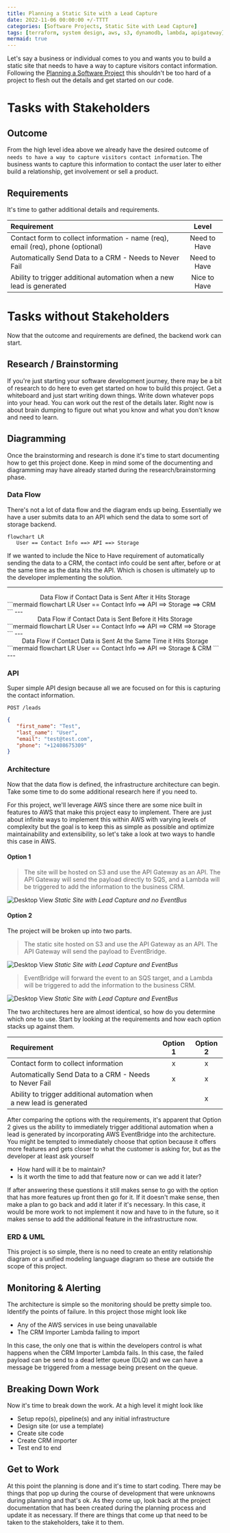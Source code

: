 ```yaml
---
title: Planning a Static Site with a Lead Capture
date: 2022-11-06 00:00:00 +/-TTTT
categories: [Software Projects, Static Site with Lead Capture]
tags: [terraform, system design, aws, s3, dynamodb, lambda, apigateway]     # TAG names should always be lowercase
mermaid: true
---
```


Let's say a business or individual comes to you and wants you to build a static site that needs to have a way to capture visitors contact information. Following the [Planning a Software Project](/chirpy-test/posts/planning-a-software-project/) this shouldn't be too hard of a project to flesh out the details and get started on our code.

# Tasks with Stakeholders

## Outcome
From the high level idea above we already have the desired outcome of `needs to have a way to capture visitors contact information`. The business wants to capture this information to contact the user later to either build a relationship, get involvement or sell a product.

## Requirements
It's time to gather additional details and requirements.

| Requirement | Level |
| :---         |     :---:      |
| Contact form to collect information - name (req), email (req), phone (optional)  | Need to Have |
| Automatically Send Data to a CRM - Needs to Never Fail   | Need to Have |
| Ability to trigger additional automation when a new lead is generated | Nice to Have |


# Tasks without Stakeholders
Now that the outcome and requirements are defined, the backend work can start.

## Research / Brainstorming
If you're just starting your software development journey, there may be a bit of research to do here to even get started on how to build this project. Get a whiteboard and just start writing down things. Write down whatever pops into your head. You can work out the rest of the details later. Right now is about brain dumping to figure out what you know and what you don't know and need to learn.

## Diagramming
Once the brainstorming and research is done it's time to start documenting how to get this project done. Keep in mind some of the documenting and diagramming may have already started during the research/brainstorming phase.

### Data Flow
There's not a lot of data flow and the diagram ends up being. Essentially we have a user submits data to an API which send the data to some sort of storage backend.

```mermaid
flowchart LR
   User == Contact Info ==> API ==> Storage
```

If we wanted to include the Nice to Have requirement of automatically sending the data to a CRM, the contact info could be sent after, before or at the same time as the data hits the API. Which is chosen is ultimately up to the developer implementing the solution.

---
<center>Data Flow if Contact Data is Sent After it Hits Storage</center>
```mermaid
flowchart LR
   User == Contact Info ==> API ==> Storage ==> CRM
```
---
<center>Data Flow if Contact Data is Sent Before it Hits Storage</center>
```mermaid
flowchart LR
   User == Contact Info ==> API ==> CRM ==> Storage
```
---
<center>Data Flow if Contact Data is Sent At the Same Time it Hits Storage</center>
```mermaid
flowchart LR
   User == Contact Info ==> API ==> Storage & CRM
```
---

### API
Super simple API design because all we are focused on for this is capturing the contact information.
```
POST /leads
```

```json
{
   "first_name": "Test",
   "last_name": "User",
   "email": "test@test.com",
   "phone": "+12408675309"
}
```


### Architecture
Now that the data flow is defined, the infrastructure architecture can begin. Take some time to do some additional research here if you need to.

For this project, we'll leverage AWS since there are some nice built in features to AWS that make this project easy to implement. There are just about infinite ways to implement this within AWS with varying levels of complexity but the goal is to keep this as simple as possible and optimize maintainability and extensibility, so let's take a look at two ways to handle this case in AWS.

#### Option 1

> The site will be hosted on S3 and use the API Gateway as an API. The API Gateway will send the payload directly to SQS, and a Lambda will be triggered to add the information to the business CRM.

![Desktop View](/assets/images/static_site_with_lead_capture_-_no_eventbus.png)
_Static Site with Lead Capture and no EventBus_

#### Option 2
The project will be broken up into two parts.
> The static site hosted on S3 and use the API Gateway as an API. The API Gateway will send the payload to EventBridge. 

![Desktop View](/assets/images/static_site_with_lead_capture_-_with_eventbus.png)
_Static Site with Lead Capture and EventBus_

> EventBridge will forward the event to an SQS target, and a Lambda will be triggered to add the information to the business CRM.

![Desktop View](/assets/images/lead_importer.png)
_Static Site with Lead Capture and EventBus_

The two architectures here are almost identical, so how do you determine which one to use. Start by looking at the requirements and how each option stacks up against them.

| Requirement | Option 1 | Option 2 |
| :---         |     :---:      | :---: |
| Contact form to collect information  | x | x |
| Automatically Send Data to a CRM - Needs to Never Fail  | x | x |
| Ability to trigger additional automation when a new lead is generated |  | x |

After comparing the options with the requirements, it's apparent that Option 2 gives us the ability to immediately trigger additional automation when a lead is generated by incorporating AWS EventBridge into the architecture. You might be tempted to immediately choose that option because it offers more features and gets closer to what the customer is asking for, but as the developer at least ask yourself

- How hard will it be to maintain?
- Is it worth the time to add that feature now or can we add it later?

If after answering these questions it still makes sense to go with the option that has more features up front then go for it. If it doesn't make sense, then make a plan to go back and add it later if it's necessary. In this case, it would be more work to not implement it now and have to in the future, so it makes sense to add the additional feature in the infrastructure now.

### ERD & UML
This project is so simple, there is no need to create an entity relationship diagram or a unified modeling language diagram so these are outside the scope of this project.

## Monitoring & Alerting
The architecture is simple so the monitoring should be pretty simple too. Identify the points of failure. In this project those might look like

- Any of the AWS services in use being unavailable
- The CRM Importer Lambda failing to import

In this case, the only one that is within the developers control is what happens when the CRM Importer Lambda fails. In this case, the failed payload can be send to a dead letter queue (DLQ) and we can have a message be triggered from a message being present on the queue.

## Breaking Down Work
Now it's time to break down the work. At a high level it might look like

- Setup repo(s), pipeline(s) and any initial infrastructure
- Design site (or use a template)
- Create site code
- Create CRM importer
- Test end to end

## Get to Work
At this point the planning is done and it's time to start coding. There may be things that pop up during the course of development that were unknowns during planning and that's ok. As they come up, look back at the project documentation that has been created during the planning process and update it as necessary. If there are things that come up that need to be taken to the stakeholders, take it to them.